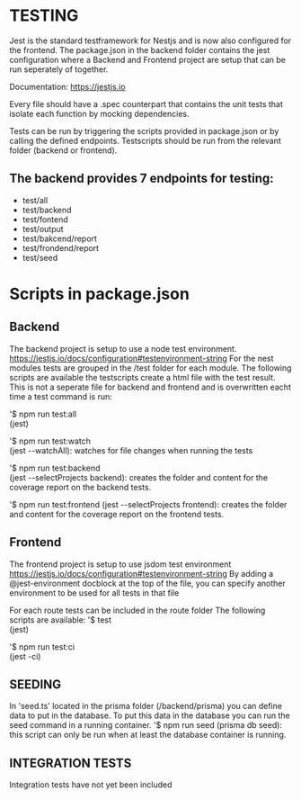 # TESTING
Jest is the standard testframework for Nestjs and is now also configured for the frontend. 
The package.json in the backend folder contains the jest configuration where a Backend and Frontend project are setup that can be run seperately of together. 

Documentation: https://jestjs.io

Every file should have a .spec counterpart that contains the unit tests that isolate each function by mocking dependencies. 

Tests can be run by triggering the scripts provided in package.json or by calling the defined endpoints.
Testscripts should be run from the relevant folder (backend or frontend).

## The backend provides 7 endpoints for testing:
- test/all
- test/backend
- test/fontend
- test/output
- test/bakcend/report
- test/frondend/report
- test/seed

# Scripts in package.json
## Backend
The backend project is setup to use a node test environment. https://jestjs.io/docs/configuration#testenvironment-string
For the nest modules tests are grouped in the /test folder for each module. The following scripts are available the testscripts create a html file with the test result. This is not a seperate file for backend and frontend and is overwritten eacht time a test command is run:

'$ npm run test:all             
(jest)

'$ npm run test:watch         
(jest --watchAll): watches for file changes when running the tests

'$ npm run test:backend   
(jest --selectProjects backend): creates the folder and content for the coverage report on the backend tests.

'$ npm run test:frontend 
(jest --selectProjects frontend): creates the folder and content for the coverage report on the frontend tests.

## Frontend
The frontend project is setup to use jsdom test environment https://jestjs.io/docs/configuration#testenvironment-string
By adding a @jest-environment docblock at the top of the file, you can specify another environment to be used for all tests in that file

For each route tests can be included in the route folder The following scripts are available:
'$ test           
(jest)

'$ npm run test:ci         
(jest -ci)

## SEEDING
In 'seed.ts' located in the prisma folder (/backend/prisma) you can define data to put in the database.
To put this data in the database you can run the seed command in a running container.
'$ npm run seed
(prisma db seed): this script can only be run when at least the database container is running. 

## INTEGRATION TESTS
Integration tests have not yet been included
